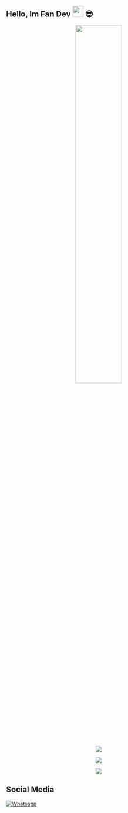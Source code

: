 ## Hello, Im Fan Dev <img src="https://github.com/TheDudeThatCode/TheDudeThatCode/blob/master/Assets/Hi.gif" width="29px"> :sunglasses:

<p align="center">
  <img src="https://c.tenor.com/p-tsA5hdz2cAAAAi/crying-cute-anime.gif" width="50%" />
</p> 

   <p align="center">
  <a href="https://github.com/FanDev404"><img src="https://github-readme-stats.vercel.app/api?username=FanDev404&theme=tokyonight&show_icons=true" /></a>
</p>

<p align="center">
  <a href="https://github.com/FanDev404"><img src="https://github-readme-streak-stats.herokuapp.com?user=FanDev404&theme=tokyonight&hide_border=false&properties=background&border=%239611C5FF" /><a>
</p>

<p align="center">
  <a href="https://github.com/FanDev404"><img src="https://github-readme-stats.vercel.app/api/top-langs?username=FanDev404&theme=tokyonight&layout=compact" /></a>
</p>

 
## Social Media
<a href="https://wa.me/62895623764600" target="_blank"><img src="https://img.shields.io/badge/Whatsapp-%808080.svg?&style=flat-square&logo=Whatsapp&logoColor=white" alt="Whatsapp"></a>
